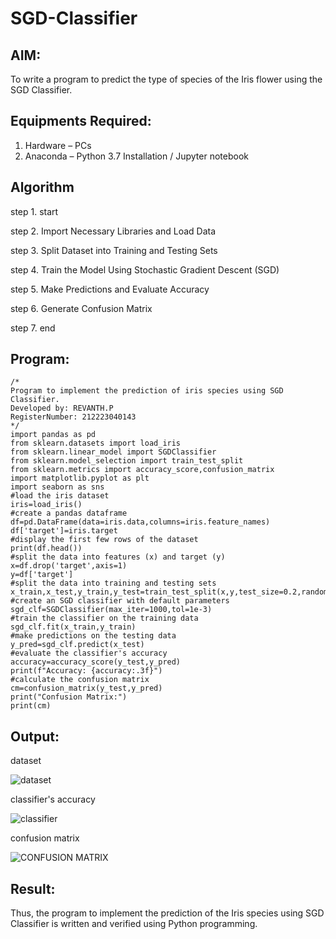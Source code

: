 # SGD-Classifier
## AIM:
To write a program to predict the type of species of the Iris flower using the SGD Classifier.

## Equipments Required:
1. Hardware – PCs
2. Anaconda – Python 3.7 Installation / Jupyter notebook

## Algorithm
step 1. start

step 2. Import Necessary Libraries and Load Data

step 3. Split Dataset into Training and Testing Sets

step 4. Train the Model Using Stochastic Gradient Descent (SGD)

step 5. Make Predictions and Evaluate Accuracy

step 6. Generate Confusion Matrix

step 7. end

## Program:
```
/*
Program to implement the prediction of iris species using SGD Classifier.
Developed by: REVANTH.P
RegisterNumber: 212223040143
*/
import pandas as pd 
from sklearn.datasets import load_iris
from sklearn.linear_model import SGDClassifier
from sklearn.model_selection import train_test_split
from sklearn.metrics import accuracy_score,confusion_matrix
import matplotlib.pyplot as plt
import seaborn as sns
#load the iris dataset
iris=load_iris()
#create a pandas dataframe
df=pd.DataFrame(data=iris.data,columns=iris.feature_names)
df['target']=iris.target
#display the first few rows of the dataset
print(df.head())
#split the data into features (x) and target (y)
x=df.drop('target',axis=1)
y=df['target']
#split the data into training and testing sets
x_train,x_test,y_train,y_test=train_test_split(x,y,test_size=0.2,random_state=42)
#create an SGD classifier with default parameters
sgd_clf=SGDClassifier(max_iter=1000,tol=1e-3)
#train the classifier on the training data
sgd_clf.fit(x_train,y_train)
#make predictions on the testing data
y_pred=sgd_clf.predict(x_test)
#evaluate the classifier's accuracy
accuracy=accuracy_score(y_test,y_pred)
print(f"Accuracy: {accuracy:.3f}")
#calculate the confusion matrix
cm=confusion_matrix(y_test,y_pred)
print("Confusion Matrix:")
print(cm)
```

## Output:

dataset

![dataset](https://github.com/user-attachments/assets/45f19d3d-49d4-403b-89f3-8a71fc9618f0)

classifier's accuracy

![classifier](https://github.com/user-attachments/assets/07cdfbc9-18b2-4368-b512-3c2407e7de0e)


confusion matrix

![CONFUSION MATRIX](https://github.com/user-attachments/assets/0c04abd4-0ac8-42a5-8318-daccd7d4085c)


## Result:
Thus, the program to implement the prediction of the Iris species using SGD Classifier is written and verified using Python programming.
